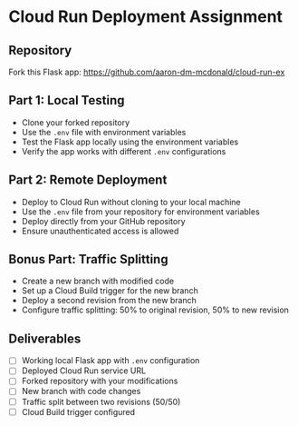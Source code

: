 # Cloud Run Deployment Assignment

## Repository
Fork this Flask app: https://github.com/aaron-dm-mcdonald/cloud-run-ex

## Part 1: Local Testing
- Clone your forked repository
- Use the `.env` file with environment variables
- Test the Flask app locally using the environment variables
- Verify the app works with different `.env` configurations

## Part 2: Remote Deployment
- Deploy to Cloud Run without cloning to your local machine
- Use the `.env` file from your repository for environment variables
- Deploy directly from your GitHub repository
- Ensure unauthenticated access is allowed

## Bonus Part: Traffic Splitting
- Create a new branch with modified code
- Set up a Cloud Build trigger for the new branch
- Deploy a second revision from the new branch
- Configure traffic splitting: 50% to original revision, 50% to new revision

## Deliverables
- [ ] Working local Flask app with `.env` configuration
- [ ] Deployed Cloud Run service URL
- [ ] Forked repository with your modifications
- [ ] New branch with code changes
- [ ] Traffic split between two revisions (50/50)
- [ ] Cloud Build trigger configured